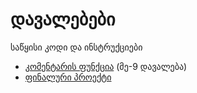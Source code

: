 # დავალებები
საწყისი კოდი და ინსტრუქციები

- [კომენტარის ფუნქცია](./app_part1) (მე-9 დავალება)
- [ფინალური პროექტი](./final_project)
